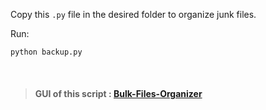  Copy this `.py` file in the desired folder to organize junk files.

Run: 
     
    python backup.py

<br>

> #### GUI of this script : <a href='https://github.com/Saphall/Bulk-Files-Organizer'> Bulk-Files-Organizer</a> 
